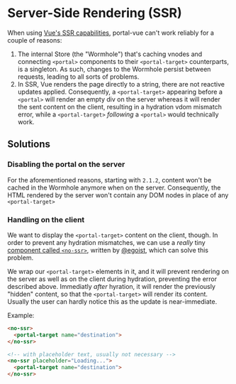# Server-Side Rendering (SSR)

When using [Vue's SSR capabilities](https://ssr.vuejs.org), portal-vue can't work reliably for a couple of reasons:

1. The internal Store (the "Wormhole") that's caching vnodes and connecting `<portal>` components to their `<portal-target>` counterparts, is a singleton. As such, changes to the Wormhole persist between requests, leading to all sorts of problems.
2. In SSR, Vue renders the page directly to a string, there are not reactive updates applied. Consequently, a `<portal-target>` appearing before a `<portal>` will render an empty div on the server whereas it will render the sent content on the client, resulting in a hydration vdom mismatch error, while a `<portal-target>` _following_ a `<portal>` would technically work.

## Solutions

### Disabling the portal on the server

For the aforementioned reasons, starting with `2.1.2`, content won't be cached in the Wormhole anymore when on the server. Consequently, the HTML rendered by the server won't contain any DOM nodes in place of any `<portal-target>`

### Handling on the client

We want to display the `<portal-target>` content on the client, though. In order to prevent any hydration mismatches, we can use a _really_ tiny [component called `<no-ssr>`](https://github.com/egoist/vue-no-ssr), written by [@egoist](https://github.com/egoist), which can solve this problem.

We wrap our `<portal-target>` elements in it, and it will prevent rendering on the server as well as on the client during hydration, preventing the error described above. Immediatly _after_ hyration, it will render the previously "hidden" content, so that the `<portal-target>` will render its content. Usually the user can hardly notice this as the update is near-immediate.

Example:

```html
<no-ssr>
  <portal-target name="destination">
</no-ssr>

<!-- with placeholder text, usually not necessary -->
<no-ssr placeholder="Loading...">
  <portal-target name="destination">
</no-ssr>
```
